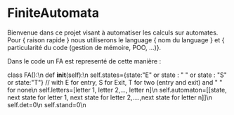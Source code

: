 # FiniteAutomata

Bienvenue dans ce projet visant à automatiser les calculs sur automates. Pour { raison rapide } nous utiliserons le language { nom du language } et { particularité du code (gestion de mémoire, POO, ...)}. 

Dans le code un FA est representé de cette manière :

class FA():\n
    def __init__(self):\n
      self.states={state:"E" or state : " " or state : "S" or state:"T"} // with E for entry, S for Exit, T for two (entry and exit) and " " for none\n
      self.letters=[letter 1, letter 2,..., letter n]\n
      self.automaton=[[state, next state for letter 1, next state for letter 2,....,next state for letter n]]\n
      self.det=0\n
      self.stand=0\n
